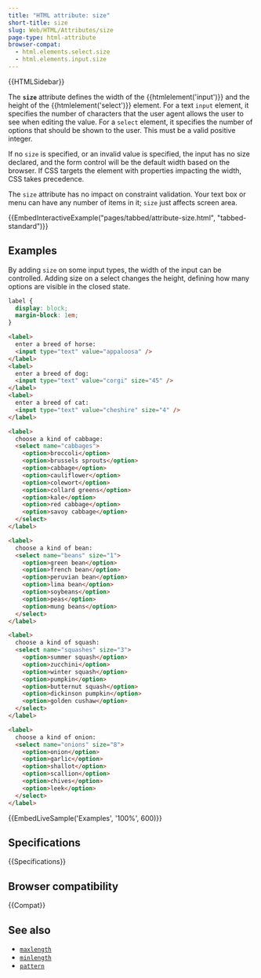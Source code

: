```yaml
---
title: "HTML attribute: size"
short-title: size
slug: Web/HTML/Attributes/size
page-type: html-attribute
browser-compat:
  - html.elements.select.size
  - html.elements.input.size
---
```


{{HTMLSidebar}}

The **`size`** attribute defines the width of the {{htmlelement('input')}} and the height of the {{htmlelement('select')}} element. For a text `input` element, it specifies the number of characters that the user agent allows the user to see when editing the value. For a `select` element, it specifies the number of options that should be shown to the user. This must be a valid positive integer.

If no `size` is specified, or an invalid value is specified, the input has no size declared, and the form control will be the default width based on the browser. If CSS targets the element with properties impacting the width, CSS takes precedence.

The `size` attribute has no impact on constraint validation. Your text box or menu can have any number of items in it; `size` just affects screen area.

{{EmbedInteractiveExample("pages/tabbed/attribute-size.html", "tabbed-standard")}}

## Examples

By adding `size` on some input types, the width of the input can be controlled. Adding size on a select changes the height, defining how many options are visible in the closed state.

```css hidden
label {
  display: block;
  margin-block: 1em;
}
```

```html
<label>
  enter a breed of horse:
  <input type="text" value="appaloosa" />
</label>
<label>
  enter a breed of dog:
  <input type="text" value="corgi" size="45" />
</label>
<label>
  enter a breed of cat:
  <input type="text" value="cheshire" size="4" />
</label>

<label>
  choose a kind of cabbage:
  <select name="cabbages">
    <option>broccoli</option>
    <option>brussels sprouts</option>
    <option>cabbage</option>
    <option>cauliflower</option>
    <option>colewort</option>
    <option>collard greens</option>
    <option>kale</option>
    <option>red cabbage</option>
    <option>savoy cabbage</option>
  </select>
</label>

<label>
  choose a kind of bean:
  <select name="beans" size="1">
    <option>green bean</option>
    <option>french bean</option>
    <option>peruvian bean</option>
    <option>lima bean</option>
    <option>soybeans</option>
    <option>peas</option>
    <option>mung beans</option>
  </select>
</label>

<label>
  choose a kind of squash:
  <select name="squashes" size="3">
    <option>summer squash</option>
    <option>zucchini</option>
    <option>winter squash</option>
    <option>pumpkin</option>
    <option>butternut squash</option>
    <option>dickinson pumpkin</option>
    <option>golden cushaw</option>
  </select>
</label>

<label>
  choose a kind of onion:
  <select name="onions" size="8">
    <option>onion</option>
    <option>garlic</option>
    <option>shallot</option>
    <option>scallion</option>
    <option>chives</option>
    <option>leek</option>
  </select>
</label>
```

{{EmbedLiveSample('Examples', '100%', 600)}}

## Specifications

{{Specifications}}

## Browser compatibility

{{Compat}}

## See also

- [`maxlength`](/en-US/docs/Web/HTML/Attributes/maxlength)
- [`minlength`](/en-US/docs/Web/HTML/Attributes/minlength)
- [`pattern`](/en-US/docs/Web/HTML/Attributes/pattern)
